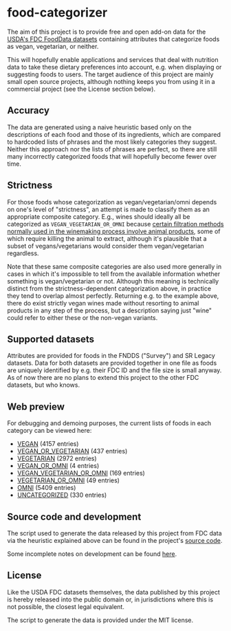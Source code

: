# food-categorizer

The aim of this project is to provide free and open add-on data for the
[USDA's FDC FoodData datasets](https://fdc.nal.usda.gov/download-datasets.html)
containing attributes that categorize foods as vegan, vegetarian, or neither.

This will hopefully enable applications and services that deal with nutrition
data to take these dietary preferences into account, e.g. when displaying or
suggesting foods to users. The target audience of this project are mainly small
open source projects, although nothing keeps you from using it in a commercial
project (see the License section below).

## Accuracy

The data are generated using a naive heuristic based only on the descriptions
of each food and those of its ingredients, which are compared to hardcoded
lists of phrases and the most likely categories they suggest. Neither this
approach nor the lists of phrases are perfect, so there are still many
incorrectly categorized foods that will hopefully become fewer over time.

## Strictness

For those foods whose categorization as vegan/vegetarian/omni depends on one's
level of "strictness", an attempt is made to classify them as an appropriate
composite category. E.g., wines should ideally all be categorized as
`VEGAN_VEGETARIAN_OR_OMNI` because [certain filtration methods normally used in
the winemaking process involve animal
products](https://www.peta.org/about-peta/faq/is-wine-vegan/), some of which
require killing the animal to extract, although it's plausible that a subset of
vegans/vegetarians would consider them vegan/vegetarian regardless.

Note that these same composite categories are also used more generally in cases
in which it's impossible to tell from the available information whether
something is vegan/vegetarian or not. Although this meaning is technically
distinct from the strictness-dependent categorization above, in practice they
tend to overlap almost perfectly. Returning e.g. to the example above, there do
exist strictly vegan wines made without resorting to animal products in any
step of the process, but a description saying just "wine" could refer to either
these or the non-vegan variants.

## Supported datasets

Attributes are provided for foods in the FNDDS ("Survey") and SR Legacy
datasets. Data for both datasets are provided together in one file as foods are
uniquely identified by e.g. their FDC ID and the file size is small anyway. As
of now there are no plans to extend this project to the other FDC datasets, but
who knows.

## Web preview

For debugging and demoing purposes, the current lists of foods in each category
can be viewed here:

- [VEGAN](https://c0d3d3v.github.io/food_categorizer/category-lists/vegan) (4157 entries)
- [VEGAN_OR_VEGETARIAN](https://c0d3d3v.github.io/food_categorizer/category-lists/vegan-or-vegetarian) (437 entries)
- [VEGETARIAN](https://c0d3d3v.github.io/food_categorizer/category-lists/vegetarian) (2972 entries)
- [VEGAN_OR_OMNI](https://c0d3d3v.github.io/food_categorizer/category-lists/vegan-or-omni) (4 entries)
- [VEGAN_VEGETARIAN_OR_OMNI](https://c0d3d3v.github.io/food_categorizer/category-lists/vegan-vegetarian-or-omni) (169 entries)
- [VEGETARIAN_OR_OMNI](https://c0d3d3v.github.io/food_categorizer/category-lists/vegetarian-or-omni) (49 entries)
- [OMNI](https://c0d3d3v.github.io/food_categorizer/category-lists/omni) (5409 entries)
- [UNCATEGORIZED](https://c0d3d3v.github.io/food_categorizer/category-lists/uncategorized) (330 entries)


## Source code and development

The script used to generate the data released by this project from FDC data via
the heuristic explained above can be found in the project's
[source code](https://github.com/c0d3d3v/food-categorizer).

Some incomplete notes on development can be found [here](https://c0d3d3v.github.io/food_categorizer/dev-notes.html).

## License

Like the USDA FDC datasets themselves, the data published by this project is
hereby released into the public domain or, in jurisdictions where this is not
possible, the closest legal equivalent.

The script to generate the data is provided under the MIT license.
